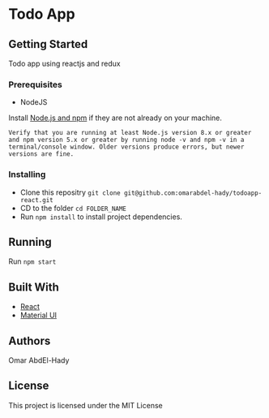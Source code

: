 # Todo App

## Getting Started

Todo app using reactjs and redux

### Prerequisites

* NodeJS

Install [Node.js and npm](https://nodejs.org/en/download/) if they are not already on your machine.

`Verify that you are running at least Node.js version 8.x or greater and npm version 5.x or greater by running node -v and npm -v in a terminal/console window. Older versions produce errors, but newer versions are fine.`

### Installing

* Clone this repositry `git clone git@github.com:omarabdel-hady/todoapp-react.git`
* CD to the folder `cd FOLDER_NAME`
* Run `npm install` to install project dependencies.

## Running

Run `npm start`

## Built With

* [React](https://reactjs.org/)
* [Material UI](https://material-ui-next.com/)

## Authors

Omar AbdEl-Hady


## License

This project is licensed under the MIT License 
